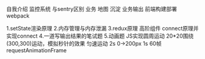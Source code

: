 自我介绍
监控系统 与sentry区别
业务 地图
沉淀 业务输出
前端构建部署 webpack



1.setState渲染原理
2.内存管理与内存泄漏
3.redux原理
  高阶组件 connect原理并实现connect
4.一道写输出结果的笔试题
5.动画题
  JS实现圆周运动 20*20围绕(300,300)运动，模拟秒针的效果
  匀速运动 2s 0->200px
  1s 60帧
  requestAnimationFrame





